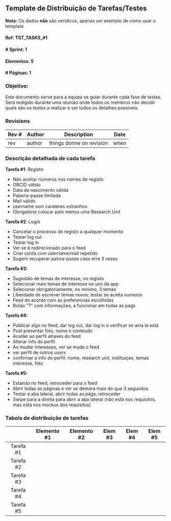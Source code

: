 ## Template de Distribuição de Tarefas/Testes
**Nota:** Os dados **não** são verídicos, apenas um exemplo de como usar o template

#### Ref: TST_TASKS_#1

#### # Sprint: 1

#### Elementos: 5

#### # Páginas: 1

### Objetivo:
Este documento serve para a equipa se guiar durante cada fase de testes. Será redigido durante uma reunião onde todos os membros irão decidir quais são os testes a realizar e ver todos os detalhes possíveis.

### Revisions

Rev # | Author | Description | Date
--- | --- | --- | ---
rev | author | things donne on revision | when


### Descrição detalhada de cada tarefa
**Tarefa #1**: Registo

 - Não aceitar números nos nomes de registo
 - ORCID válido
 - Data de nascimento válida
 - Palavra-passe limitada
 - Mail válido
 - username sem carateres estranhos
 - Obrigatório colocar pelo menos uma Research Unit

**Tarefa #2**: Login

 - Cancelar o processo de registo a qualquer momento
 - Testar log out
 - Testar log in
 - Ver se é redirecionado para o feed
 - Criar conta com username/mail repetido
 - Sugerir recuperar palvra-passe caso erre 3 vezes

**Tarefa #3:**

- Sugestão de temas de interesse, no registo
- Selecionar mais temas de interesse no uso da app
- Selecionar obrigatoriamente, no minimo, 3 temas
- Liberdade de escrever temas novos: testar se aceita numeros
- Feed de acordo com as preferencias escolhidas
- Botão "?" com informações, a funcionar em todas as pags

**Tarefa #4:**

- Publicar algo no feed, dar log out, dar log in e verificar se aina lá está
- Post presentar foto, nome e conteudo
- Aceder ao perfil atraves do feed
- Alterar info do perfil
- Ao mudar interesses, ver se muda o feed
- ver perfil de outros users
- confirmar a info do perfil: nome, research unit, instituiçao, temas interesse, foto

**Tarefa #5:**

- Estando no feed, retroceder para o feed
- Abrir todas as páginas e ver se demora mais do que 3 segundos
- Testar a aba lateral, abrir todas as págs, retroceder
- Swipe para a direita para abrir a aba lateral (não está nos requisitos, mas está nos mockus dos requisitos)

### Tabela de distribuição de tarefas

|           | Elemento #1 | Elemento #2 | Elem #3 | Elem #4 | Elem #5 |
| :-------: | :---------: | :---------: | :-----: | :-----: | :-----: |
| Tarefa #1 |             |             |         |         |         |
| Tarefa #2 |             |             |         |         |         |
| Tarefa #3 |             |             |         |         |         |
| Tarefa #4 |             |             |         |         |         |
| Tarefa #5 |             |             |         |         |         |

